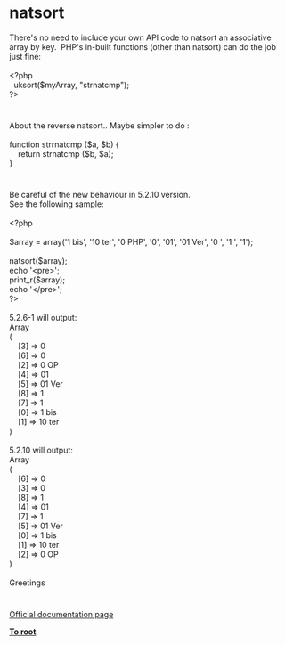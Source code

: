 # natsort




<div class="phpcode"><span class="html">
There&apos;s no need to include your own API code to natsort an associative array by key.&#xA0; PHP&apos;s in-built functions (other than natsort) can do the job just fine:<br><br><span class="default">&lt;?php<br>&#xA0; uksort</span><span class="keyword">(</span><span class="default">$myArray</span><span class="keyword">, </span><span class="string">&quot;strnatcmp&quot;</span><span class="keyword">);<br></span><span class="default">?&gt;</span>
</span>
</div>
  

#


<div class="phpcode"><span class="html">
About the reverse natsort.. Maybe simpler to do :<br><br>function strrnatcmp ($a, $b) {<br>&#xA0; &#xA0; return strnatcmp ($b, $a);<br>}</span>
</div>
  

#


<div class="phpcode"><span class="html">
Be careful of the new behaviour in 5.2.10 version.<br>See the following sample:<br><br><span class="default">&lt;?php<br><br>$array </span><span class="keyword">= array(</span><span class="string">&apos;1 bis&apos;</span><span class="keyword">, </span><span class="string">&apos;10 ter&apos;</span><span class="keyword">, </span><span class="string">&apos;0 PHP&apos;</span><span class="keyword">, </span><span class="string">&apos;0&apos;</span><span class="keyword">, </span><span class="string">&apos;01&apos;</span><span class="keyword">, </span><span class="string">&apos;01 Ver&apos;</span><span class="keyword">, </span><span class="string">&apos;0 &apos;</span><span class="keyword">, </span><span class="string">&apos;1 &apos;</span><span class="keyword">, </span><span class="string">&apos;1&apos;</span><span class="keyword">);<br><br></span><span class="default">natsort</span><span class="keyword">(</span><span class="default">$array</span><span class="keyword">);<br>echo </span><span class="string">&apos;&lt;pre&gt;&apos;</span><span class="keyword">;<br></span><span class="default">print_r</span><span class="keyword">(</span><span class="default">$array</span><span class="keyword">);<br>echo </span><span class="string">&apos;&lt;/pre&gt;&apos;</span><span class="keyword">;<br></span><span class="default">?&gt;<br></span><br>5.2.6-1 will output:<br>Array<br>(<br>&#xA0; &#xA0; [3] =&gt; 0<br>&#xA0; &#xA0; [6] =&gt; 0 <br>&#xA0; &#xA0; [2] =&gt; 0 OP<br>&#xA0; &#xA0; [4] =&gt; 01<br>&#xA0; &#xA0; [5] =&gt; 01 Ver<br>&#xA0; &#xA0; [8] =&gt; 1<br>&#xA0; &#xA0; [7] =&gt; 1 <br>&#xA0; &#xA0; [0] =&gt; 1 bis<br>&#xA0; &#xA0; [1] =&gt; 10 ter<br>)<br><br>5.2.10 will output:<br>Array<br>(<br>&#xA0; &#xA0; [6] =&gt; 0 <br>&#xA0; &#xA0; [3] =&gt; 0<br>&#xA0; &#xA0; [8] =&gt; 1<br>&#xA0; &#xA0; [4] =&gt; 01<br>&#xA0; &#xA0; [7] =&gt; 1 <br>&#xA0; &#xA0; [5] =&gt; 01 Ver<br>&#xA0; &#xA0; [0] =&gt; 1 bis<br>&#xA0; &#xA0; [1] =&gt; 10 ter<br>&#xA0; &#xA0; [2] =&gt; 0 OP<br>)<br><br>Greetings</span>
</div>
  

#

[Official documentation page](https://www.php.net/manual/en/function.natsort.php)

**[To root](/README.md)**